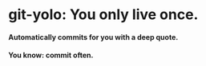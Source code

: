 # git-yolo: You only live once.
#### Automatically commits for you with a deep quote.
#### You know: commit often.

